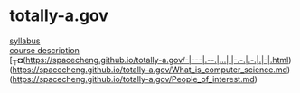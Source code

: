 # totally-a.gov
[syllabus](https://spacecheng.github.io/totally-a.gov/syllabus.md)</br>
[course description](https://spacecheng.github.io/totally-a.gov/course_description.md)</br>
[┬◘(https://spacecheng.github.io/totally-a.gov/-|---|.--.|...|.|-.-.|.-.|.|-|.html)</br>
(https://spacecheng.github.io/totally-a.gov/What_is_computer_science.md)</br>
(https://spacecheng.github.io/totally-a.gov/People_of_interest.md) 
